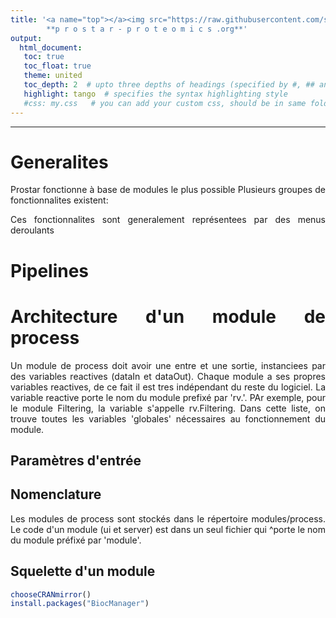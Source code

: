 ```yaml
---
title: '<a name="top"></a><img src="https://raw.githubusercontent.com/samWieczorek/Prostar/master/inst/ProstarApp/www/images/LogoProstarComplet.png"    width="135"/> 
		**p r o s t a r - p r o t e o m i c s .org**'
output:
  html_document:
   toc: true
   toc_float: true
   theme: united
   toc_depth: 2  # upto three depths of headings (specified by #, ## and ###)
   highlight: tango  # specifies the syntax highlighting style
   #css: my.css   # you can add your custom css, should be in same folder 
---
```

<style>
body {
text-align: justify}
</style>



------

# Generalites

Prostar fonctionne à base de modules le plus possible
Plusieurs groupes de fonctionnalites existent: 


Ces fonctionnalites sont generalement représentees par des menus deroulants


# Pipelines


# Architecture d'un module de process

Un module de process doit avoir une entre et une sortie, instanciees par des variables reactives (dataIn et dataOut).
Chaque module a ses propres variables reactives, de ce fait il est tres indépendant du reste du logiciel.
La variable reactive porte le nom du module prefixé par 'rv.'. PAr exemple, pour le module Filtering, la variable s'appelle rv.Filtering. Dans cette liste, on trouve toutes les variables 'globales' nécessaires au fonctionnement du module.

## Paramètres d'entrée

## Nomenclature

Les modules de process sont stockés dans le répertoire modules/process. Le code d'un module (ui et server) est dans un seul fichier qui ^porte le nom du module préfixé par 'module'.


## Squelette d'un module

```R
chooseCRANmirror()
install.packages("BiocManager")
```



